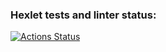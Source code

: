 ### Hexlet tests and linter status:
[![Actions Status](https://github.com/algins/php-oop-project-60/workflows/hexlet-check/badge.svg)](https://github.com/algins/php-oop-project-60/actions)